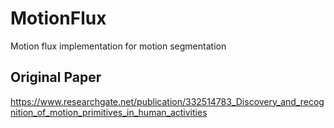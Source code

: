 # MotionFlux
Motion flux implementation for motion segmentation

## Original Paper
https://www.researchgate.net/publication/332514783_Discovery_and_recognition_of_motion_primitives_in_human_activities
